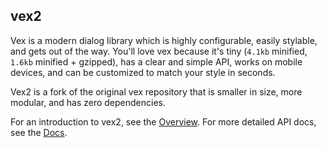 ## vex2

Vex is a modern dialog library which is highly configurable, easily stylable, and gets out of the way. You'll love vex because it's tiny (`4.1kb` minified, `1.6kb` minified + gzipped), has a clear and simple API, works on mobile devices, and can be customized to match your style in seconds.

Vex2 is a fork of the original vex repository that is smaller in size, more modular, and has zero dependencies.

For an introduction to vex2, see the [Overview](/OVERVIEW.md). For more detailed API docs, see the [Docs](/docs/intro.md).

